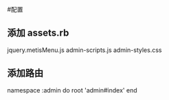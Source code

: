 #配置

## 添加 assets.rb
jquery.metisMenu.js
admin-scripts.js
admin-styles.css

## 添加路由
namespace :admin do
  root 'admin#index'
end